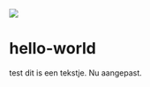 
<a href="https://www.doi.org/10.80227/test-AIT3AU"><img src="https://img.shields.io/badge/DOI-10.80227/test--AIT3AU-orange"></a>
# hello-world
test
dit is een tekstje. 
Nu aangepast. 
